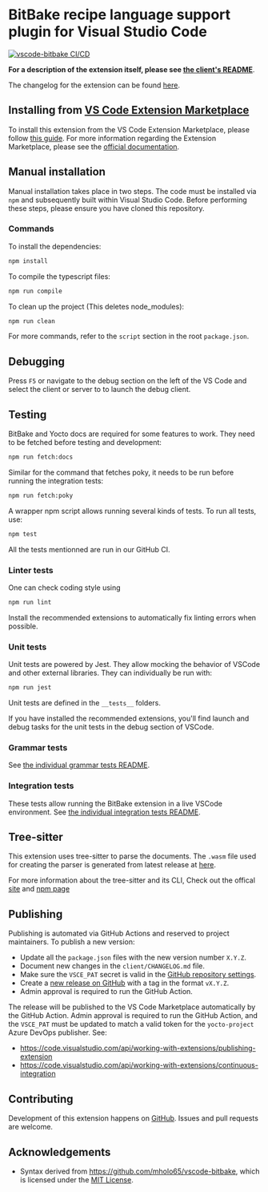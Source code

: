 # BitBake recipe language support plugin for Visual Studio Code

[![vscode-bitbake CI/CD](https://github.com/yoctoproject/vscode-bitbake/actions/workflows/main.yml/badge.svg?branch=main)](https://github.com/yoctoproject/vscode-bitbake/actions/workflows/main.yml?query=branch%3Amain)

**For a description of the extension itself, please see [the client's README](./client/README.md)**.

The changelog for the extension can be found [here](./client/CHANGELOG.md).


## Installing from [VS Code Extension Marketplace](https://marketplace.visualstudio.com/VSCode)

To install this extension from the VS Code Extension Marketplace, please follow [this guide](https://marketplace.visualstudio.com/items?itemName=yocto-project.yocto-bitbake).
For more information regarding the Extension Marketplace, please see the [official documentation](https://code.visualstudio.com/docs/editor/extension-gallery).

## Manual installation

Manual installation takes place in two steps. The code must be installed via `npm` and subsequently built within Visual Studio Code. Before performing these steps, please ensure you have cloned this repository.

### Commands

To install the dependencies:
``` sh
npm install
```
To compile the typescript files:
``` sh
npm run compile
```
To clean up the project (This deletes node_modules):
``` sh
npm run clean
```
For more commands, refer to the `script` section in the root `package.json`.

## Debugging
Press `F5` or navigate to the debug section on the left of the VS Code and select the client or server to to launch the debug client.

## Testing

BitBake and Yocto docs are required for some features to work. They need to be fetched before testing and development:
``` sh
npm run fetch:docs
```
Similar for the command that fetches poky, it needs to be run before running the integration tests:
``` sh
npm run fetch:poky
```
A wrapper npm script allows running several kinds of tests. To run all tests, use:
``` sh
npm test
```
All the tests mentionned are run in our GitHub CI.

### Linter tests

One can check coding style using
``` sh
npm run lint
```
Install the recommended extensions to automatically fix linting errors when possible.

### Unit tests

Unit tests are powered by Jest. They allow mocking the behavior of VSCode
and other external libraries. They can individually be run with:
```sh
npm run jest
```
Unit tests are defined in the `__tests__` folders.

If you have installed the recommended extensions, you'll find launch and debug
tasks for the unit tests in the debug section of VSCode.

### Grammar tests

See [the individual grammar tests README](client/test/grammars/README.md).

### Integration tests

These tests allow running the BitBake extension in a live VSCode environment.
See [the individual integration tests README](integration-tests/README.md).

## Tree-sitter
This extension uses tree-sitter to parse the documents. The `.wasm` file used for creating the parser is generated from latest release at [here](https://github.com/amaanq/tree-sitter-bitbake).

For more information about the tree-sitter and its CLI, Check out the offical [site](https://tree-sitter.github.io/tree-sitter/) and [npm page](https://www.npmjs.com/package/tree-sitter-cli)

## Publishing

Publishing is automated via GitHub Actions and reserved to project maintainers. To publish a new version:
 - Update all the `package.json` files with the new version number `X.Y.Z`.
 - Document new changes in the `client/CHANGELOG.md` file.
 - Make sure the `VSCE_PAT` secret is valid in the [GitHub repository settings](https://github.com/yoctoproject/vscode-bitbake/settings/secrets/actions).
 - Create a [new release on GitHub](https://github.com/yoctoproject/vscode-bitbake/releases/new) with a tag in the format `vX.Y.Z`.
 - Admin approval is required to run the GitHub Action.

The release will be published to the VS Code Marketplace automatically by the GitHub Action. Admin approval is required to run the GitHub Action, and the `VSCE_PAT` must be updated to match a valid token for the `yocto-project` Azure DevOps publisher. See:
 - https://code.visualstudio.com/api/working-with-extensions/publishing-extension
 - https://code.visualstudio.com/api/working-with-extensions/continuous-integration

## Contributing

Development of this extension happens on [GitHub](https://github.com/yoctoproject/vscode-bitbake).
Issues and pull requests are welcome.

## Acknowledgements

* Syntax derived from https://github.com/mholo65/vscode-bitbake, which is licensed under the [MIT License](https://github.com/mholo65/vscode-bitbake/blob/master/LICENSE).
